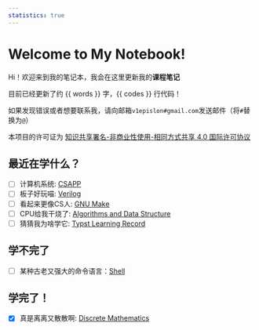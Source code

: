 ```yaml
---
statistics: true
---
```

# Welcome to My Notebook!

Hi！欢迎来到我的笔记本，我会在这里更新我的**课程笔记**

目前已经更新了约 {{ words }} 字，{{ codes }} 行代码！

如果发现错误或者想要联系我，请向邮箱`v1epislon#gmail.com`发送邮件（将`#`替换为`@`）

本项目的许可证为 <!--[![CC BY-NC-SA Logo](https://i.creativecommons.org/l/by-nc-sa/4.0/80x15.png) -->[知识共享署名-非商业性使用-相同方式共享 4.0 国际许可协议](https://creativecommons.org/licenses/by-nc-sa/4.0/deed.zh)

## 最近在学什么？

- [ ] 计算机系统: [CSAPP](./System/CSAPP/CSAPP.md)
- [ ] 板子好玩喵: [Verilog](./System/HDL/Verilog.md)
- [ ] 看起来更像CS人: [GNU Make](./Computer%20Science/Programming%20Basis/GNU%20Make.md)
- [ ] CPU给我干烧了: [Algorithms and Data Structure](./Computer%20Science/Algorithm/Algorithms%20and%20Data%20Structure.md)
- [ ] 猜猜我为啥学它: [Typst Learning Record](./Varia/Typst.md)

## 学不完了

- [ ] 某种古老又强大的命令语言：[Shell](./Computer%20Science/Programming%20Basis/Shell.md)

## 学完了！

- [x] 真是离离又散散啊: [Discrete Mathematics](./Math/Discrete%20Mathematics/Discrete%20Mathematics.md)

<!-- # Who Am I？

我是浙江大学竺可桢学院图灵班的一名大一新生，主修专业为人工智能， -->